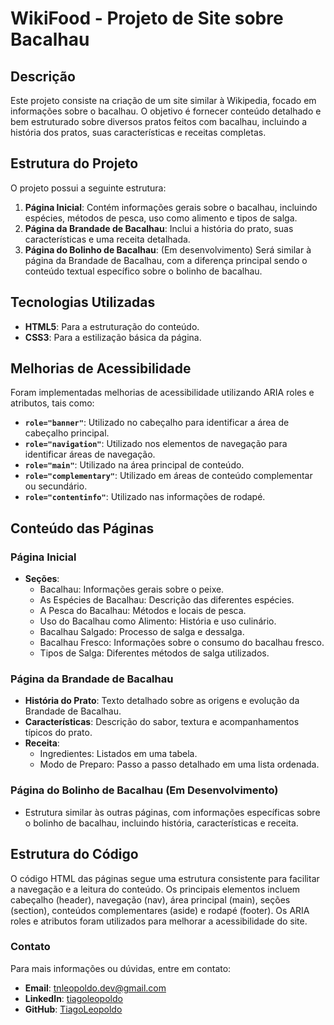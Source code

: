 # WikiFood - Projeto de Site sobre Bacalhau

## Descrição
Este projeto consiste na criação de um site similar à Wikipedia, focado em informações sobre o bacalhau. O objetivo é fornecer conteúdo detalhado e bem estruturado sobre diversos pratos feitos com bacalhau, incluindo a história dos pratos, suas características e receitas completas.

## Estrutura do Projeto
O projeto possui a seguinte estrutura:

1. **Página Inicial**: Contém informações gerais sobre o bacalhau, incluindo espécies, métodos de pesca, uso como alimento e tipos de salga.
2. **Página da Brandade de Bacalhau**: Inclui a história do prato, suas características e uma receita detalhada.
3. **Página do Bolinho de Bacalhau**: (Em desenvolvimento) Será similar à página da Brandade de Bacalhau, com a diferença principal sendo o conteúdo textual específico sobre o bolinho de bacalhau.

## Tecnologias Utilizadas
- **HTML5**: Para a estruturação do conteúdo.
- **CSS3**: Para a estilização básica da página.

## Melhorias de Acessibilidade
Foram implementadas melhorias de acessibilidade utilizando ARIA roles e atributos, tais como:
- **`role="banner"`**: Utilizado no cabeçalho para identificar a área de cabeçalho principal.
- **`role="navigation"`**: Utilizado nos elementos de navegação para identificar áreas de navegação.
- **`role="main"`**: Utilizado na área principal de conteúdo.
- **`role="complementary"`**: Utilizado em áreas de conteúdo complementar ou secundário.
- **`role="contentinfo"`**: Utilizado nas informações de rodapé.

## Conteúdo das Páginas

### Página Inicial
- **Seções**:
  - Bacalhau: Informações gerais sobre o peixe.
  - As Espécies de Bacalhau: Descrição das diferentes espécies.
  - A Pesca do Bacalhau: Métodos e locais de pesca.
  - Uso do Bacalhau como Alimento: História e uso culinário.
  - Bacalhau Salgado: Processo de salga e dessalga.
  - Bacalhau Fresco: Informações sobre o consumo do bacalhau fresco.
  - Tipos de Salga: Diferentes métodos de salga utilizados.

### Página da Brandade de Bacalhau
- **História do Prato**: Texto detalhado sobre as origens e evolução da Brandade de Bacalhau.
- **Características**: Descrição do sabor, textura e acompanhamentos típicos do prato.
- **Receita**:
  - Ingredientes: Listados em uma tabela.
  - Modo de Preparo: Passo a passo detalhado em uma lista ordenada.

### Página do Bolinho de Bacalhau (Em Desenvolvimento)
- Estrutura similar às outras páginas, com informações específicas sobre o bolinho de bacalhau, incluindo história, características e receita.

## Estrutura do Código
O código HTML das páginas segue uma estrutura consistente para facilitar a navegação e a leitura do conteúdo. Os principais elementos incluem cabeçalho (header), navegação (nav), área principal (main), seções (section), conteúdos complementares (aside) e rodapé (footer). Os ARIA roles e atributos foram utilizados para melhorar a acessibilidade do site.

### Contato
Para mais informações ou dúvidas, entre em contato:
- **Email**: [tnleopoldo.dev@gmail.com](mailto:tnleopoldo.dev@gmail.com)
- **LinkedIn**: [tiagoleopoldo](https://www.linkedin.com/in/tiagoleopoldo/)
- **GitHub**: [TiagoLeopoldo](https://github.com/TiagoLeopoldo)
